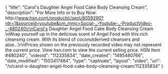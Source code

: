 {
    "title": "Carol's Daughter Angel Food Cake Body Cleansing Cream",
    "description": "For More Info or to Buy Now: http:\/\/www.hsn.com\/products\/seo\/8059290?rdr=1&sourceid=youtube&cm_mmc=Social-_-Youtube-_-ProductVideo-_-480240\r\nCarol's Daughter Angel Food Cake Body Cleansing Cream  \nWrap yourself up in the delicious scent of Angel Food with this rich cleansing cream. With its blend of coconutderived cleansers and aloe...\r\nPrices shown on the previously recorded video may not represent the current price.  View hsn.com to view the current selling price. HSN Item #480240",
    "videoid": "112335834",
    "date_created": "1495480766",
    "date_modified": "1503417484",
    "type": "captivate",
    "layout": "video",
    "url": "\/v\/carol-s-daughter-angel-food-cake-body-cleansing-cream\/112335834"
}